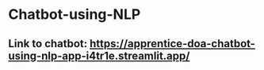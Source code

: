 # Chatbot-using-NLP
## Link to chatbot: https://apprentice-doa-chatbot-using-nlp-app-i4tr1e.streamlit.app/

